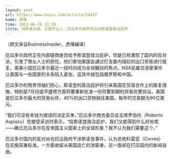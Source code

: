 ```yaml
---
layout: post
url: https://www.huxiu.com/article/16417
name: 虎嗅
time: 2013-06-26 11:39
title: 闷声发大财，认钱不认人：厄瓜多尔商界抗议对斯诺登政治庇护
---
```

（原文来自BusinessInsider，虎嗅编译）

厄瓜多尔政府正在内部磋商是否给予斯诺登政治庇护，但是已经激怒了国内的反对派，引发了商业人士的担忧，他们害怕美国会通过打击委内瑞拉的出口贸易进行报复。南美小国厄瓜多尔最近一段时间成为全球瞩目的焦点，NSA前雇员泄密事件让美国与一些国家的关系陷入紧张，这其中就包括俄罗斯和中国。

厄瓜多尔的商界领袖们担心，斯诺登的政治庇护将引来美国在贸易合作上的报复措施，特别是7月份底华盛顿方面将要重新批准一份将要到期的贸易优惠协议。美国是厄瓜多尔最大的贸易伙伴，40%的出口货物销往美国，每年的交易额为90亿美元。

“我们可没有本钱为错误的决定买单，”厄瓜多尔商务委员会主席罗伯托（Roberto Aspiazu）在接受采访时表示，“给斯诺登政治庇护，我们又能得到什么好处呢——确立厄瓜多尔在反帝国主义国家上的全球形象？我不认为我们需要这个。”

厄瓜多尔国内的反对派也抗议政府干涉斯诺登事件，认为总统科雷亚（Correa）在实施双重标准，一方面收留从美国逃亡的泄密者，另一面却在打压国内的新闻自由。

